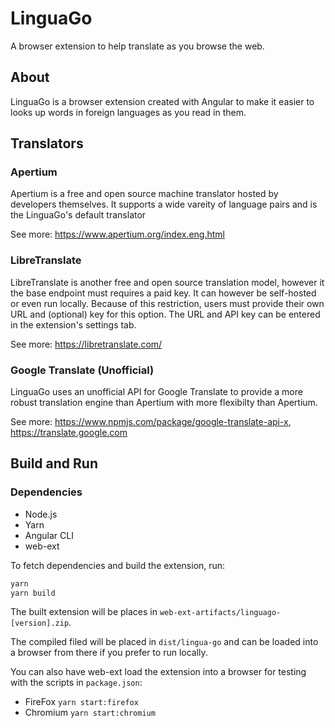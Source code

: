 # LinguaGo

A browser extension to help translate as you browse the web.

## About

LinguaGo is a browser extension created with Angular to make it easier to looks up words in foreign languages as you read in them.

## Translators

### Apertium

Apertium is a free and open source machine translator hosted by developers themselves. It supports a wide vareity of language pairs and is the LinguaGo's default translator

See more: https://www.apertium.org/index.eng.html

### LibreTranslate

LibreTranslate is another free and open source translation model, however it the base endpoint must requires a paid key. It can however be self-hosted or even run locally. Because of this restriction, users must provide their own URL and (optional) key for this option. The URL and API key can be entered in the extension's settings tab.

See more: https://libretranslate.com/

### Google Translate (Unofficial)

LinguaGo uses an unofficial API for Google Translate to provide a more robust translation engine than Apertium with more flexibilty than Apertium.

See more: https://www.npmjs.com/package/google-translate-api-x, https://translate.google.com


## Build and Run

### Dependencies

 - Node.js
 - Yarn
 - Angular CLI
 - web-ext


To fetch dependencies and build the extension, run:
```bash
yarn
yarn build
```
The built extension will be places in `web-ext-artifacts/linguago-[version].zip`.

The compiled filed will be placed in `dist/lingua-go` and can be loaded into a browser from there if you prefer to run locally.

You can also have web-ext load the extension into a browser for testing with the scripts in `package.json`:

- FireFox `yarn start:firefox`
- Chromium `yarn start:chromium`

